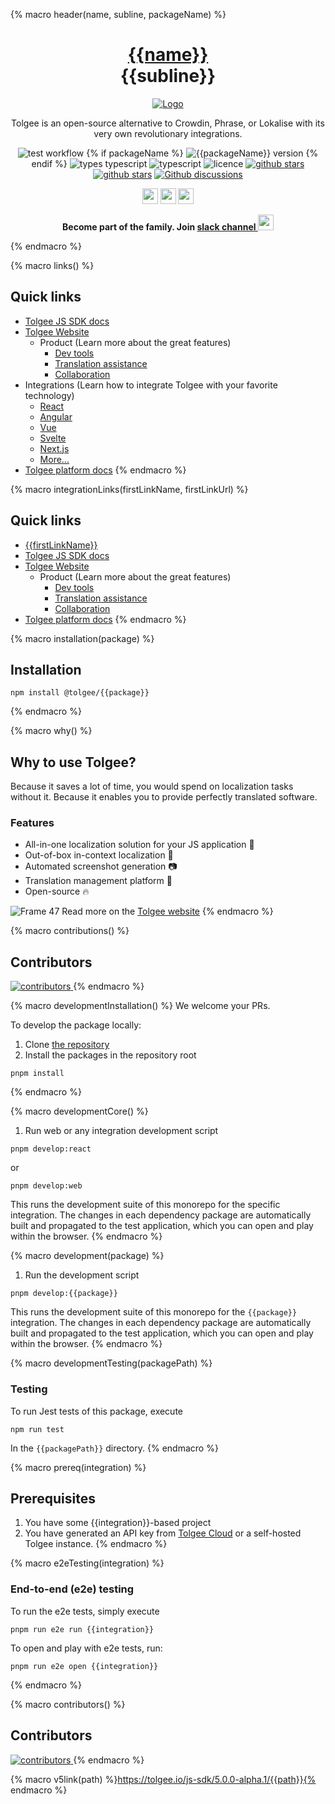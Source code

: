 {% macro header(name, subline, packageName) %}
<h1 align="center" style="border-bottom: none">
    <b>
        <a href="https://tolgee.io">{{name}}</a><br>
    </b>
    {{subline}}
    <br>
</h1>

<div align="center">

[![Logo](https://user-images.githubusercontent.com/18496315/188628892-33fcc282-26f1-4035-8105-95952bd93de9.svg)](https://tolgee.io)

Tolgee is an open-source alternative to Crowdin, Phrase, or Lokalise with its very own revolutionary integrations.

![test workflow](https://github.com/tolgee/tolgee-js/actions/workflows/test.yml/badge.svg)
{% if packageName %}
![{{packageName}} version](https://img.shields.io/npm/v/{{packageName}}?label={{packageName}})
{% endif %}
![types typescript](https://img.shields.io/badge/Types-Typescript-blue)
![typescript](https://img.shields.io/github/languages/top/tolgee/tolgee-js)
![licence](https://img.shields.io/github/license/tolgee/tolgee-js)
[![github stars](https://img.shields.io/github/stars/tolgee/tolgee-js?style=social&label=Tolgee%20JS)](https://github.com/tolgee/tolgee-js)
[![github stars](https://img.shields.io/github/stars/tolgee/server?style=social&label=Tolgee%20Server)](https://github.com/tolgee/server)
[![Github discussions](https://img.shields.io/github/discussions/tolgee/tolgee-platform)](https://github.com/tolgee/tolgee-platform/discussions)
</div>

<div align="center">

[<img src="https://img.shields.io/badge/-Facebook-424549?style=social&logo=facebook" height=25 />](https://www.facebook.com/Tolgee.i18n)
[<img src="https://img.shields.io/badge/-Twitter-424549?style=social&logo=twitter" height=25 />](https://twitter.com/Tolgee_i18n)
[<img src="https://img.shields.io/badge/-Linkedin-424549?style=social&logo=linkedin" height=25 />](https://www.linkedin.com/company/tolgee)

**Become part of the family. Join [slack channel <img src="https://img.shields.io/badge/-Tolgee Comunity-424549?style=social&logo=slack" height=25 />](https://join.slack.com/t/tolgeecommunity/shared_invite/zt-195isb5u8-_RcSRgVJfvgsPpOBIok~IQ)**

</div>

{% endmacro %}

{% macro links() %}
## Quick links
- [Tolgee JS SDK docs](https://tolgee.io/js-sdk)
- [Tolgee Website](https://tolgee.io)
    - Product (Learn more about the great features)
        - [Dev tools](https://tolgee.io/features/dev-tools)
        - [Translation assistance](https://tolgee.io/features/translation-assistance)
        - [Collaboration](https://tolgee.io/features/collaboration)
- Integrations (Learn how to integrate Tolgee with your favorite technology)
    - [React](https://tolgee.io/integrations/react)
    - [Angular](https://tolgee.io/integrations/angular)
    - [Vue](https://tolgee.io/integrations/vue)
    - [Svelte](https://tolgee.io/integrations/svelte)
    - [Next.js](https://tolgee.io/integrations/next)
    - [More...](https://tolgee.io/integrations/all)
- [Tolgee platform docs](https://tolgee.io/platform)
  {% endmacro %}

{% macro integrationLinks(firstLinkName, firstLinkUrl) %}
## Quick links
- [{{firstLinkName}}]({{firstLinkUrl}})
- [Tolgee JS SDK docs](https://tolgee.io/js-sdk)
- [Tolgee Website](https://tolgee.io)
    - Product (Learn more about the great features)
        - [Dev tools](https://tolgee.io/features/dev-tools)
        - [Translation assistance](https://tolgee.io/features/translation-assistance)
        - [Collaboration](https://tolgee.io/features/collaboration)
- [Tolgee platform docs](https://tolgee.io/platform)
  {% endmacro %}

{% macro installation(package) %}
## Installation

```
npm install @tolgee/{{package}}
```
{% endmacro %}

{% macro why() %}
## Why to use Tolgee?
Because it saves a lot of time, you would spend on localization tasks without it. Because it enables you to provide perfectly translated software.

### Features

- All-in-one localization solution for your JS application 🙌
- Out-of-box in-context localization 🎉
- Automated screenshot generation 📷
- Translation management platform 🎈
- Open-source 🔥

![Frame 47](https://user-images.githubusercontent.com/18496315/188637819-ac4eb02d-7859-4ca8-9807-27818a52782d.png)
Read more on the [Tolgee website](https://tolgee.io)
{% endmacro %}

{% macro contributions() %}
## Contributors

<a href="https://github.com/tolgee/tolgee-platform/graphs/contributors">
  <img alt="contributors" src="https://contrib.rocks/image?repo=tolgee/tolgee-js"/>
</a>
{% endmacro %}

{% macro developmentInstallation() %}
We welcome your PRs.

To develop the package locally:
1. Clone [the repository](https://github.com/tolgee/tolgee-js)
1. Install the packages in the repository root
```
pnpm install
```
{% endmacro %}

{% macro developmentCore() %}
1. Run web or any integration development script
```
pnpm develop:react
```
or
```
pnpm develop:web
```
This runs the development suite of this monorepo for the specific integration. The changes in each dependency package are
automatically built and propagated to the test application, which you can open and play within the browser.
{% endmacro %}


{% macro development(package) %}
1. Run the development script
```
pnpm develop:{{package}}
```
This runs the development suite of this monorepo for the `{{package}}` integration. The changes in each dependency package are
automatically built and propagated to the test application, which you can open and play within the browser.
{% endmacro %}

{% macro developmentTesting(packagePath) %}

### Testing

To run Jest tests of this package, execute
```
npm run test
```
In the `{{packagePath}}` directory.
{% endmacro %}

{% macro prereq(integration) %}
## Prerequisites

1. You have some {{integration}}-based project
2. You have generated an API key from [Tolgee Cloud](https://app.tolgee.io) or a self-hosted Tolgee instance.
   {% endmacro %}


{% macro e2eTesting(integration) %}

### End-to-end (e2e) testing
To run the e2e tests, simply execute
```
pnpm run e2e run {{integration}}
```

To open and play with e2e tests, run:
```
pnpm run e2e open {{integration}}
```
{% endmacro %}

{% macro contributors() %}
## Contributors

<a href="https://github.com/tolgee/tolgee-platform/graphs/contributors">
  <img alt="contributors" src="https://contrib.rocks/image?repo=tolgee/tolgee-js"/>
</a>
{% endmacro %}

{% macro v5link(path) %}https://tolgee.io/js-sdk/5.0.0-alpha.1/{{path}}{% endmacro %}
